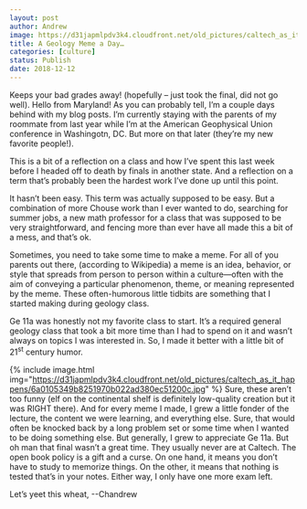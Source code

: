 ```yaml
---
layout: post
author: Andrew
image: https://d31japmlpdv3k4.cloudfront.net/old_pictures/caltech_as_it_happens/6a0105349b8251970b022ad3a6f2b9200d.jpg
title: A Geology Meme a Day…
categories: [culture]
status: Publish
date: 2018-12-12
---
```


Keeps your bad grades away! (hopefully – just took the final, did not go well). Hello from Maryland! As you can probably tell, I’m a couple days behind with my blog posts. I’m currently staying with the parents of my roommate from last year while I’m at the American Geophysical Union conference in Washingotn, DC. But more on that later (they’re my new favorite people!).

This is a bit of a reflection on a class and how I’ve spent this last week before I headed off to death by finals in another state. And a reflection on a term that’s probably been the hardest work I’ve done up until this point.

It hasn’t been easy. This term was actually supposed to be easy. But a combination of more Chouse work than I ever wanted to do, searching for summer jobs, a new math professor for a class that was supposed to be very straightforward, and fencing more than ever have all made this a bit of a mess, and that’s ok.

Sometimes, you need to take some time to make a meme. For all of you parents out there, (according to Wikipedia) a meme is an idea, behavior, or style that spreads from person to person within a culture—often with the aim of conveying a particular phenomenon, theme, or meaning represented by the meme. These often-humorous little tidbits are something that I started making during geology class.

Ge 11a was honestly not my favorite class to start. It’s a required general geology class that took a bit more time than I had to spend on it and wasn’t always on topics I was interested in. So, I made it better with a little bit of 21<sup>st</sup> century humor.


{% include image.html img="https://d31japmlpdv3k4.cloudfront.net/old_pictures/caltech_as_it_happens/6a0105349b8251970b022ad380ec51200c.jpg" %}
Sure, these aren’t too funny (elf on the continental shelf is definitely low-quality creation but it was RIGHT there). And for every meme I made, I grew a little fonder of the lecture, the content we were learning, and everything else. Sure, that would often be knocked back by a long problem set or some time when I wanted to be doing something else. But generally, I grew to appreciate Ge 11a. But oh man that final wasn’t a great time. They usually never are at Caltech. The open book policy is a gift and a curse. On one hand, it means you don’t have to study to memorize things. On the other, it means that nothing is tested that’s in your notes. Either way, I only have one more exam left.

Let’s yeet this wheat,
--Chandrew 

